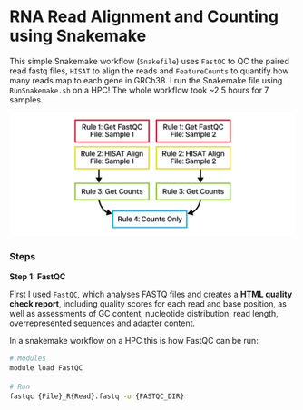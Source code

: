 # RNA Read Alignment and Counting using Snakemake
This simple Snakemake workflow (`Snakefile`) uses `FastQC` to QC the paired read fastq files, `HISAT` to align the reads and `FeatureCounts` to quantify how many reads map to each gene in GRCh38. I run the Snakemake file using `RunSnakemake.sh` on a HPC! The whole workflow took ~2.5 hours for 7 samples.

![](https://github.com/alicesmail12/Snakemake-RNA-Sequencing/blob/main/RNA-DAG.png?raw=true)

### Steps
**Step 1: FastQC**

First I used `FastQC`, which analyses FASTQ files and creates a **HTML quality check report**, including quality scores for each read and base position, as well as assessments of GC content, nucleotide distribution, read length, overrepresented sequences and adapter content. 

In a snakemake workflow on a HPC this is how FastQC can be run:
```bash
# Modules
module load FastQC

# Run
fastqc {File}_R{Read}.fastq -o {FASTQC_DIR}
```

